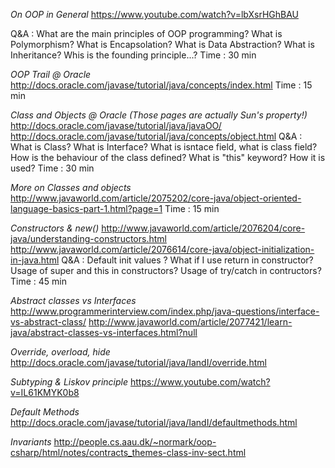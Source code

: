 *On OOP in General*
https://www.youtube.com/watch?v=lbXsrHGhBAU

Q&A : What are the main principles of OOP programming?
What is Polymorphism?
What is Encapsolation?
What is Data Abstraction?
What is Inheritance?
Whis is the founding principle...?
Time : 30 min

*OOP Trail @ Oracle*
http://docs.oracle.com/javase/tutorial/java/concepts/index.html
Time : 15 min


*Class and Objects @ Oracle (Those pages are actually Sun's property!)*
http://docs.oracle.com/javase/tutorial/java/javaOO/
http://docs.oracle.com/javase/tutorial/java/concepts/object.html
Q&A : What is Class?
What is Interface?
What is isntace field, what is class field?
How is the behaviour of the class defined?
What is "this" keyword? How it is used?
Time : 30 min

*More on Classes and objects*
http://www.javaworld.com/article/2075202/core-java/object-oriented-language-basics-part-1.html?page=1
Time : 15 min

*Constructors & new()*
http://www.javaworld.com/article/2076204/core-java/understanding-constructors.html
http://www.javaworld.com/article/2076614/core-java/object-initialization-in-java.html
Q&A : Default init values ?
What if I use return in constructor?
Usage of super and this in constructors?
Usage of try/catch in contructors?
Time : 45 min

*Abstract classes vs Interfaces*
http://www.programmerinterview.com/index.php/java-questions/interface-vs-abstract-class/
http://www.javaworld.com/article/2077421/learn-java/abstract-classes-vs-interfaces.html?null

*Override, overload, hide*
http://docs.oracle.com/javase/tutorial/java/IandI/override.html

*Subtyping & Liskov principle*
https://www.youtube.com/watch?v=IL61KMYK0b8

*Default Methods*
http://docs.oracle.com/javase/tutorial/java/IandI/defaultmethods.html

*Invariants*
http://people.cs.aau.dk/~normark/oop-csharp/html/notes/contracts_themes-class-inv-sect.html
